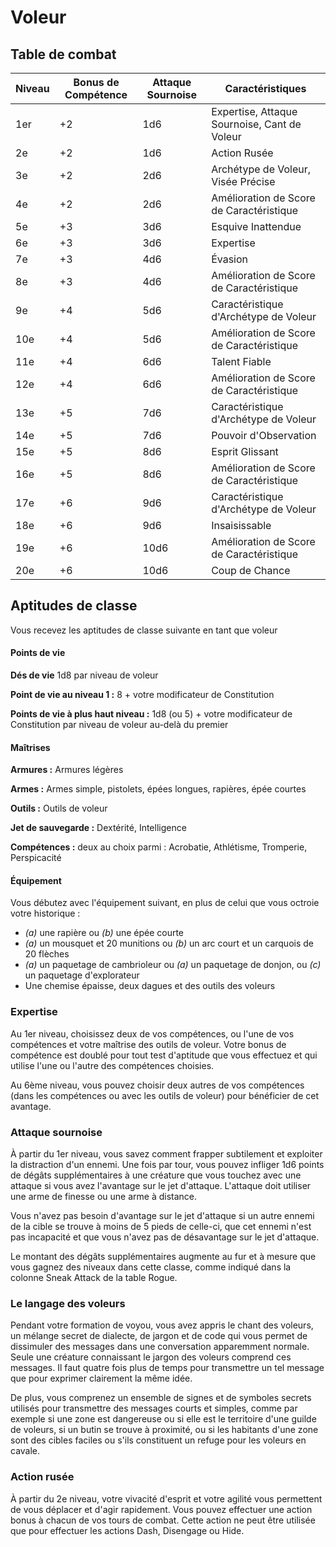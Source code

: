 # Voleur

## Table de combat

| Niveau | Bonus de Compétence | Attaque Sournoise | Caractéristiques                             |
| ------ | ------------------- | ----------------- | -------------------------------------------- |
| 1er    | +2                  | 1d6               | Expertise, Attaque Sournoise, Cant de Voleur |
| 2e     | +2                  | 1d6               | Action Rusée                                 |
| 3e     | +2                  | 2d6               | Archétype de Voleur, Visée Précise           |
| 4e     | +2                  | 2d6               | Amélioration de Score de Caractéristique     |
| 5e     | +3                  | 3d6               | Esquive Inattendue                           |
| 6e     | +3                  | 3d6               | Expertise                                    |
| 7e     | +3                  | 4d6               | Évasion                                      |
| 8e     | +3                  | 4d6               | Amélioration de Score de Caractéristique     |
| 9e     | +4                  | 5d6               | Caractéristique d'Archétype de Voleur        |
| 10e    | +4                  | 5d6               | Amélioration de Score de Caractéristique     |
| 11e    | +4                  | 6d6               | Talent Fiable                                |
| 12e    | +4                  | 6d6               | Amélioration de Score de Caractéristique     |
| 13e    | +5                  | 7d6               | Caractéristique d'Archétype de Voleur        |
| 14e    | +5                  | 7d6               | Pouvoir d'Observation                        |
| 15e    | +5                  | 8d6               | Esprit Glissant                              |
| 16e    | +5                  | 8d6               | Amélioration de Score de Caractéristique     |
| 17e    | +6                  | 9d6               | Caractéristique d'Archétype de Voleur        |
| 18e    | +6                  | 9d6               | Insaisissable                                |
| 19e    | +6                  | 10d6              | Amélioration de Score de Caractéristique     |
| 20e    | +6                  | 10d6              | Coup de Chance                               |

## Aptitudes de classe

Vous recevez les aptitudes de classe suivante en tant que voleur

#### Points de vie

**Dés de vie** 1d8 par niveau de voleur

**Point de vie au niveau 1 :** 8 + votre modificateur de Constitution

**Points de vie à plus haut niveau :** 1d8 (ou 5) + votre modificateur de Constitution par niveau de voleur au-delà du premier

#### Maîtrises

**Armures :** Armures légères

**Armes :** Armes simple, pistolets, épées longues, rapières, épée courtes

**Outils :** Outils de voleur

**Jet de sauvegarde :** Dextérité, Intelligence

**Compétences :** deux au choix parmi : Acrobatie, Athlétisme, Tromperie, Perspicacité

#### Équipement

Vous débutez avec l'équipement suivant, en plus de celui que vous octroie votre historique :

-   _(a)_ une rapière ou _(b)_ une épée courte
-   _(a)_ un mousquet et 20 munitions ou _(b)_ un arc court et un carquois de 20 flèches
-   _(a)_ un paquetage de cambrioleur ou _(a)_ un paquetage de donjon, ou _(c)_ un paquetage d'explorateur
-   Une chemise épaisse, deux dagues et des outils des voleurs

### Expertise

Au 1er niveau, choisissez deux de vos compétences, ou l'une de vos compétences et votre maîtrise des outils de voleur. Votre bonus de compétence est doublé pour tout test d'aptitude que vous effectuez et qui utilise l'une ou l'autre des compétences choisies.

Au 6ème niveau, vous pouvez choisir deux autres de vos compétences (dans les compétences ou avec les outils de voleur) pour bénéficier de cet avantage.

### Attaque sournoise

À partir du 1er niveau, vous savez comment frapper subtilement et exploiter la distraction d'un ennemi. Une fois par tour, vous pouvez infliger 1d6 points de dégâts supplémentaires à une créature que vous touchez avec une attaque si vous avez l'avantage sur le jet d'attaque. L'attaque doit utiliser une arme de finesse ou une arme à distance.

Vous n'avez pas besoin d'avantage sur le jet d'attaque si un autre ennemi de la cible se trouve à moins de 5 pieds de celle-ci, que cet ennemi n'est pas incapacité et que vous n'avez pas de désavantage sur le jet d'attaque.

Le montant des dégâts supplémentaires augmente au fur et à mesure que vous gagnez des niveaux dans cette classe, comme indiqué dans la colonne Sneak Attack de la table Rogue.

### Le langage des voleurs

Pendant votre formation de voyou, vous avez appris le chant des voleurs, un mélange secret de dialecte, de jargon et de code qui vous permet de dissimuler des messages dans une conversation apparemment normale. Seule une créature connaissant le jargon des voleurs comprend ces messages. Il faut quatre fois plus de temps pour transmettre un tel message que pour exprimer clairement la même idée.

De plus, vous comprenez un ensemble de signes et de symboles secrets utilisés pour transmettre des messages courts et simples, comme par exemple si une zone est dangereuse ou si elle est le territoire d'une guilde de voleurs, si un butin se trouve à proximité, ou si les habitants d'une zone sont des cibles faciles ou s'ils constituent un refuge pour les voleurs en cavale.

### Action rusée

À partir du 2e niveau, votre vivacité d'esprit et votre agilité vous permettent de vous déplacer et d'agir rapidement. Vous pouvez effectuer une action bonus à chacun de vos tours de combat. Cette action ne peut être utilisée que pour effectuer les actions Dash, Disengage ou Hide.
